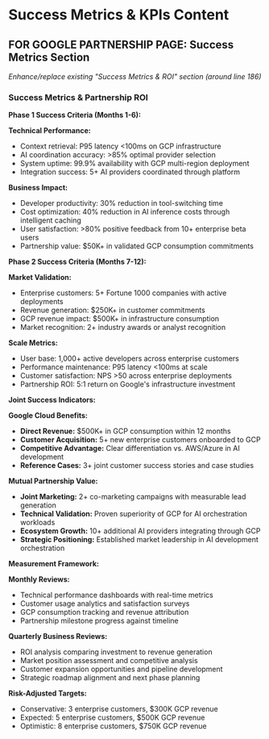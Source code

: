# Success Metrics & KPIs Content

## FOR GOOGLE PARTNERSHIP PAGE: Success Metrics Section
*Enhance/replace existing "Success Metrics & ROI" section (around line 186)*

### Success Metrics & Partnership ROI

**Phase 1 Success Criteria (Months 1-6):**

**Technical Performance:**
- Context retrieval: P95 latency <100ms on GCP infrastructure
- AI coordination accuracy: >85% optimal provider selection
- System uptime: 99.9% availability with GCP multi-region deployment
- Integration success: 5+ AI providers coordinated through platform

**Business Impact:**
- Developer productivity: 30% reduction in tool-switching time
- Cost optimization: 40% reduction in AI inference costs through intelligent caching
- User satisfaction: >80% positive feedback from 10+ enterprise beta users
- Partnership value: $50K+ in validated GCP consumption commitments

**Phase 2 Success Criteria (Months 7-12):**

**Market Validation:**
- Enterprise customers: 5+ Fortune 1000 companies with active deployments
- Revenue generation: $250K+ in customer commitments
- GCP revenue impact: $500K+ in infrastructure consumption
- Market recognition: 2+ industry awards or analyst recognition

**Scale Metrics:**
- User base: 1,000+ active developers across enterprise customers
- Performance maintenance: P95 latency <100ms at scale
- Customer satisfaction: NPS >50 across enterprise deployments
- Partnership ROI: 5:1 return on Google's infrastructure investment

**Joint Success Indicators:**

**Google Cloud Benefits:**
- **Direct Revenue:** $500K+ in GCP consumption within 12 months
- **Customer Acquisition:** 5+ new enterprise customers onboarded to GCP
- **Competitive Advantage:** Clear differentiation vs. AWS/Azure in AI development
- **Reference Cases:** 3+ joint customer success stories and case studies

**Mutual Partnership Value:**
- **Joint Marketing:** 2+ co-marketing campaigns with measurable lead generation
- **Technical Validation:** Proven superiority of GCP for AI orchestration workloads
- **Ecosystem Growth:** 10+ additional AI providers integrating through GCP
- **Strategic Positioning:** Established market leadership in AI development orchestration

**Measurement Framework:**

**Monthly Reviews:**
- Technical performance dashboards with real-time metrics
- Customer usage analytics and satisfaction surveys
- GCP consumption tracking and revenue attribution
- Partnership milestone progress against timeline

**Quarterly Business Reviews:**
- ROI analysis comparing investment to revenue generation
- Market position assessment and competitive analysis
- Customer expansion opportunities and pipeline development
- Strategic roadmap alignment and next phase planning

**Risk-Adjusted Targets:**
- Conservative: 3 enterprise customers, $300K GCP revenue
- Expected: 5 enterprise customers, $500K GCP revenue  
- Optimistic: 8 enterprise customers, $750K GCP revenue